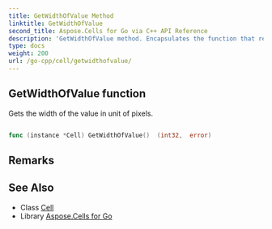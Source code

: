 ```yaml
---
title: GetWidthOfValue Method 
linktitle: GetWidthOfValue
second_title: Aspose.Cells for Go via C++ API Reference
description: 'GetWidthOfValue method. Encapsulates the function that represents getwidthofvalue in Go.'
type: docs
weight: 200
url: /go-cpp/cell/getwidthofvalue/
---
```


## GetWidthOfValue function

Gets the width of the value in unit of pixels.

```go

func (instance *Cell) GetWidthOfValue()  (int32,  error) 

```

## Remarks


## See Also

* Class [Cell](../)
* Library [Aspose.Cells for Go](../../)

